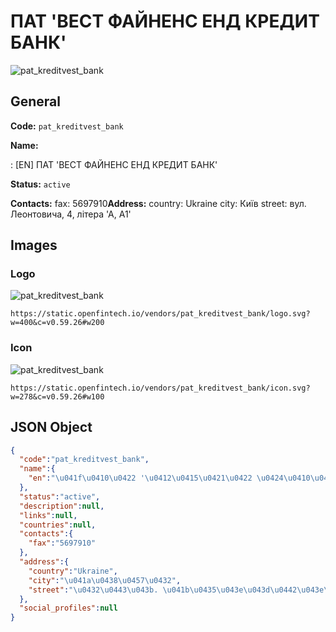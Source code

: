 
# ПАТ 'ВЕСТ ФАЙНЕНС ЕНД КРЕДИТ БАНК' 
![pat_kreditvest_bank](https://static.openfintech.io/vendors/pat_kreditvest_bank/logo.svg?w=400&c=v0.59.26#w200)  

## General 
 
**Code:** `pat_kreditvest_bank` 
 
**Name:** 
 
:	[EN] ПАТ 'ВЕСТ ФАЙНЕНС ЕНД КРЕДИТ БАНК' 
 
**Status:** `active` 
 
**Contacts:** 
fax: 5697910**Address:** 
country: Ukraine 
city: Київ 
street: вул. Леонтовича, 4, літера 'А, А1' 

## Images 

### Logo 
 
![pat_kreditvest_bank](https://static.openfintech.io/vendors/pat_kreditvest_bank/logo.svg?w=400&c=v0.59.26#w200)  

```
https://static.openfintech.io/vendors/pat_kreditvest_bank/logo.svg?w=400&c=v0.59.26#w200
```  

### Icon 
 
![pat_kreditvest_bank](https://static.openfintech.io/vendors/pat_kreditvest_bank/icon.svg?w=278&c=v0.59.26#w100)  

```
https://static.openfintech.io/vendors/pat_kreditvest_bank/icon.svg?w=278&c=v0.59.26#w100
```  

## JSON Object 

```json
{
  "code":"pat_kreditvest_bank",
  "name":{
    "en":"\u041f\u0410\u0422 '\u0412\u0415\u0421\u0422 \u0424\u0410\u0419\u041d\u0415\u041d\u0421 \u0415\u041d\u0414 \u041a\u0420\u0415\u0414\u0418\u0422 \u0411\u0410\u041d\u041a'"
  },
  "status":"active",
  "description":null,
  "links":null,
  "countries":null,
  "contacts":{
    "fax":"5697910"
  },
  "address":{
    "country":"Ukraine",
    "city":"\u041a\u0438\u0457\u0432",
    "street":"\u0432\u0443\u043b. \u041b\u0435\u043e\u043d\u0442\u043e\u0432\u0438\u0447\u0430, 4, \u043b\u0456\u0442\u0435\u0440\u0430 '\u0410, \u04101'"
  },
  "social_profiles":null
}
```  
